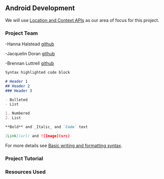## Android Development
We will use [Location and Context APIs](https://www.google.com/url?q=https://developers.google.com/location-context/&sa=D&source=docs&ust=1644964412477002&usg=AOvVaw0oTMRalyquzMU48z32oljj) as our area of focus for this project. 


### Project Team
-Hanna Halstead [github](www.google.com)

-Jacquelin Doran [github](www.google.com)

-Brennan Luttrell [github](www.google.com)


```markdown
Syntax highlighted code block

# Header 1
## Header 2
### Header 3

- Bulleted
- List

1. Numbered
2. List

**Bold** and _Italic_ and `Code` text

[Link](url) and ![Image](src)
```

For more details see [Basic writing and formatting syntax](https://docs.github.com/en/github/writing-on-github/getting-started-with-writing-and-formatting-on-github/basic-writing-and-formatting-syntax).

### Project Tutorial



### Resources Used


